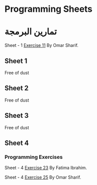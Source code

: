 # Programming Sheets
# تمارين البرمجة
<p class='util--hide'>Sheet - 1 <a href='https://github.com/th3blackscare/Programming-Sheets/tree/master/Sheet1/src/ex11'>Exercise 11</a> By Omar Sharif.</p>

## Sheet 1
  Free of dust

## Sheet 2
  Free of dust

## Sheet 3
  Free of dust

## Sheet 4
### Programming Exercises
<p class='util--hide'>Sheet - 4 <a href='https://github.com/th3blackscare/Programming-Sheets/tree/master/Sheet4/src/ex23'>Exercise 23</a> By Fatima Ibrahim.</p>

<p class='util--hide'>Sheet - 4 <a href='https://github.com/th3blackscare/Programming-Sheets/tree/master/Sheet4/src/ex25'>Exercise 25</a> By Omar Sharif.</p>
